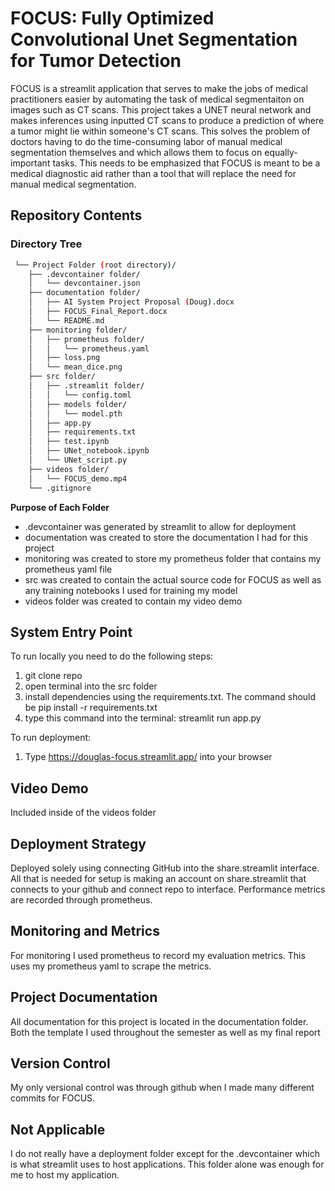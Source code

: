 # FOCUS: Fully Optimized Convolutional Unet Segmentation for Tumor Detection

FOCUS is a streamlit application that serves to make the jobs of medical practitioners easier by automating the task of medical segmentaiton on images such as CT scans. This project takes a UNET neural network and makes inferences using inputted CT scans to produce a prediction of where a tumor might lie within someone's CT scans. This solves the problem of doctors having to do the time-consuming labor of manual medical segmentation themselves and which allows them to focus on equally-important tasks. This needs to be emphasized that FOCUS is meant to be a medical diagnostic aid rather than a tool that will replace the need for manual medical segmentation.

## Repository Contents
 
 ### Directory Tree
```bash
 └── Project Folder (root directory)/
    ├── .devcontainer folder/
    │   └── devcontainer.json
    ├── documentation folder/
    │   ├── AI System Project Proposal (Doug).docx
    │   ├── FOCUS_Final_Report.docx
    │   └── README.md
    ├── monitoring folder/
    │   ├── prometheus folder/
    │   │   └── prometheus.yaml
    │   ├── loss.png
    │   └── mean_dice.png
    ├── src folder/
    │   ├── .streamlit folder/
    │   │   └── config.toml
    │   ├── models folder/
    │   │   └── model.pth
    │   ├── app.py
    │   ├── requirements.txt
    │   ├── test.ipynb
    │   ├── UNet_notebook.ipynb
    │   └── UNet_script.py
    ├── videos folder/
    │   └── FOCUS_demo.mp4
    └── .gitignore
```

**Purpose of Each Folder**

* .devcontainer was generated by streamlit to allow for deployment
* documentation was created to store the documentation I had for this project
* monitoring was created to store my prometheus folder that contains my prometheus yaml file
* src was created to contain the actual source code for FOCUS as well as any training notebooks I used for training my model
* videos folder was created to contain my video demo

## System Entry Point

To run locally you need to do the following steps:

1. git clone repo
2. open terminal into the src folder
3. install dependencies using the requirements.txt. The command should be pip install -r requirements.txt
4. type this command into the terminal: streamlit run app.py

To run deployment:

1. Type https://douglas-focus.streamlit.app/ into your browser

## Video Demo

Included inside of the videos folder

## Deployment Strategy

Deployed solely using connecting GitHub into the share.streamlit interface. All that is needed for setup is making an account on share.streamlit that connects to your github and connect repo to interface. Performance metrics are recorded through prometheus.

## Monitoring and Metrics

For monitoring I used prometheus to record my evaluation metrics. This uses my prometheus yaml to scrape the metrics. 

## Project Documentation

All documentation for this project is located in the documentation folder. Both the template I used throughout the semester as well as my final report

## Version Control

My only versional control was through github when I made many different commits for FOCUS.

## Not Applicable

I do not really have a deployment folder except for the .devcontainer which is what streamlit uses to host applications. This folder alone was enough for me to host my application.

